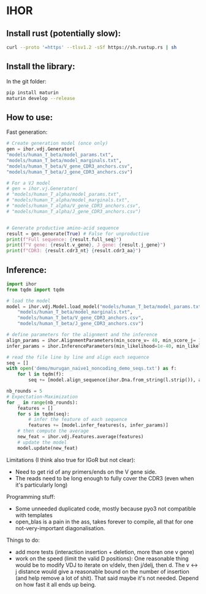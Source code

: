 # IHOR

Install rust (potentially slow):
--------------------------------

``` sh
curl --proto '=https' --tlsv1.2 -sSf https://sh.rustup.rs | sh
```

Install the library:
--------------------

In the git folder:
``` sh
pip install maturin
maturin develop --release
```

How to use:
-----------

Fast generation:
```py
# Create generation model (once only)
gen = ihor.vdj.Generator(
"models/human_T_beta/model_params.txt",
"models/human_T_beta/model_marginals.txt",
"models/human_T_beta/V_gene_CDR3_anchors.csv",
"models/human_T_beta/J_gene_CDR3_anchors.csv")

# For a VJ model
# gen = ihor.vj.Generator(
# "models/human_T_alpha/model_params.txt",
# "models/human_T_alpha/model_marginals.txt",
# "models/human_T_alpha/V_gene_CDR3_anchors.csv",
# "models/human_T_alpha/J_gene_CDR3_anchors.csv")


# Generate productive amino-acid sequence
result = gen.generate(True) # False for unproductive
print(f"Full sequence: {result.full_seq}")
print(f"V gene: {result.v_gene}, J gene: {result.j_gene}")
print(f"CDR3: {result.cdr3_nt} {result.cdr3_aa}")
```


Inference:
----------


```py
import ihor
from tqdm import tqdm

# load the model
model = ihor.vdj.Model.load_model("models/human_T_beta/model_params.txt",
	"models/human_T_beta/model_marginals.txt",
	"models/human_T_beta/V_gene_CDR3_anchors.csv",
	"models/human_T_beta/J_gene_CDR3_anchors.csv")

# define parameters for the alignment and the inference
align_params = ihor.AlignmentParameters(min_score_v= 40, min_score_j= 10, max_error_d=10)
infer_params = ihor.InferenceParameters(min_likelihood=1e-40, min_likelihood_error=1e-60)

# read the file line by line and align each sequence
seq = []
with open('demo/murugan_naive1_noncoding_demo_seqs.txt') as f:
	for l in tqdm(f):
		seq += [model.align_sequence(ihor.Dna.from_string(l.strip()), align_params)]

nb_rounds = 5
# Expectation-Maximization
for _ in range(nb_rounds):
	features = []
	for s in tqdm(seq):
		# infer the feature of each sequence
		features += [model.infer_features(s, infer_params)]
	# then compute the average
	new_feat = ihor.vdj.Features.average(features)
	# update the model
	model.update(new_feat)


```

Limitations (I think also true for IGoR but not clear):
- Need to get rid of any primers/ends on the V gene side.
- The reads need to be long enough to fully cover the CDR3 (even when it's particularly long)


Programming stuff:
- Some unneeded duplicated code, mostly because pyo3 not compatible with templates
- open_blas is a pain in the ass, takes forever to compile, all that for one not-very-important diagonalisation.

Things to do:
- add more tests (interaction insertion + deletion, more than one v gene)
- work on the speed (limit the valid D positions): One reasonable thing would be to modify VDJ to iterate on v/delv, then j/delj, then d. The v <-> j distance would give a reasonable bound on the number of insertion (and help remove a lot of shit). That said maybe it's not needed. Depend on how fast it all ends up being.
